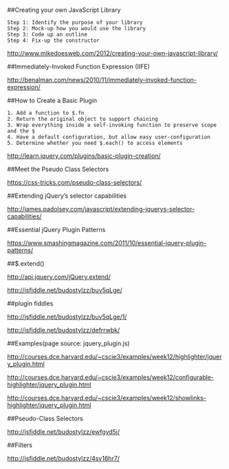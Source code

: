 ##Creating your own JavaScript Library

	Step 1: Identify the purpose of your library
	Step 2: Mock-up how you would use the library
	Step 3: Code up an outline
	Step 4: Fix-up the constructor

http://www.mikedoesweb.com/2012/creating-your-own-javascript-library/

##Immediately-Invoked Function Expression (IIFE)

http://benalman.com/news/2010/11/immediately-invoked-function-expression/

##How to Create a Basic Plugin

	1. Add a function to $.fn
	2. Return the original object to support chaining
	3. Wrap everything inside a self-invoking function to preserve scope and the $
	4. Have a default configuration, but allow easy user-configuration
	5. Determine whether you need $.each() to access elements 

http://learn.jquery.com/plugins/basic-plugin-creation/

##Meet the Pseudo Class Selectors

https://css-tricks.com/pseudo-class-selectors/

##Extending jQuery’s selector capabilities

http://james.padolsey.com/javascript/extending-jquerys-selector-capabilities/

##Essential jQuery Plugin Patterns

https://www.smashingmagazine.com/2011/10/essential-jquery-plugin-patterns/

##$.extend()

http://api.jquery.com/jQuery.extend/

http://jsfiddle.net/budostylzz/buv5qLge/

##plugin fiddles

http://jsfiddle.net/budostylzz/buv5qLge/1/

http://jsfiddle.net/budostylzz/defrrwbk/

##Examples(page source: jquery_plugin.js)

http://courses.dce.harvard.edu/~cscie3/examples/week12/highlighter/jquery_plugin.html

http://courses.dce.harvard.edu/~cscie3/examples/week12/configurable-highlighter/jquery_plugin.html

http://courses.dce.harvard.edu/~cscie3/examples/week12/showlinks-highlighter/jquery_plugin.html

##Pseudo-Class Selectors

http://jsfiddle.net/budostylzz/ewfgyd5j/

##Filters

http://jsfiddle.net/budostylzz/4sv16hr7/